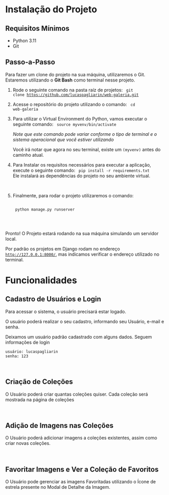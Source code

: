 # Instalação do Projeto

## Requisitos Mínimos

- Python 3.11
- Git

## Passo-a-Passo

Para fazer um clone do projeto na sua máquina, utilizaremos o Git.
Estaremos utilizando o <b>Git Bash</b> como terminal nesse projeto. 

1) Rode o seguinte comando na pasta raíz de projetos: 
    <code>
        git clone https://github.com/lucaspagliarin/web-galeria.git
    </code>


2) Acesse o repositório do projeto utilizando o comando:
    <code>
        cd web-galeria
    </code>

3. Para utilizar o Virtual Environment do Python, vamos executar o seguinte comando:
    <code>
    source myvenv/bin/activate
    </code>
    
    *Note que este comando pode variar conforme o tipo de terminal e o sistema operacional que você estiver utilizando*

    Você irá notar que agora no seu terminal, existe um <code>(myvenv)</code> antes do caminho atual.  

4) Para Instalar os requisitos necessários para executar a aplicação, execute o seguinte comando:
    <code>
    pip install -r requirements.txt
    </code>
    Ele instalará as dependências do projeto no seu ambiente virtual.

<br/>

5) Finalmente, para rodar o projeto utilizaremos o comando:
    
    <code>
    python manage.py runserver
    </code>

<br/>


Pronto! O Projeto estará rodando na sua máquina simulando um servidor local.

Por padrão os projetos em Django rodam no endereço <code>http://127.0.0.1:8000/</code>, mas indicamos verificar o endereço utilizado no terminal.

# Funcionalidades

## Cadastro de Usuários e Login

Para acessar o sistema, o usuário precisará estar logado.

O usuário poderá realizar o seu cadastro, informando seu Usuário, e-mail e senha.

Deixamos um usuário padrão cadastrado com alguns dados. Seguem informações de login
    
    usuário: lucaspagliarin
    senha: 123

    
<br/>

## Criação de Coleções

O Usuário poderá criar quantas coleções quiser. Cada coleção será mostrada na página de coleções


<br/>

## Adição de Imagens nas Coleções

O Usuário poderá adicionar imagens a coleções existentes, assim como criar novas coleções.


<br/>

## Favoritar Imagens e Ver a Coleção de Favoritos

O Usuário pode gerenciar as imagens Favoritadas utilizando o Ícone de estrela presente no Modal de Detalhe da Imagem.


<br/>